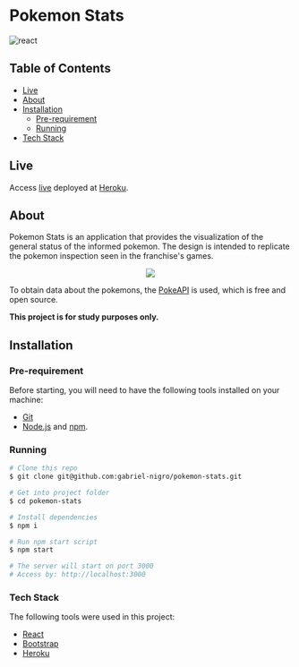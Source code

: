 # Pokemon Stats

![react](https://badges.aleen42.com/src/react.svg) 

## Table of Contents

- [Live](#live)
- [About](#about)
- [Installation](#installation)
  - [Pre-requirement](#pre-requirement)
  - [Running](#running)
- [Tech Stack](#tech-stack)

## Live

Access [live](https://pokemon-stats-gnigro.herokuapp.com/) deployed at [Heroku](https://www.heroku.com).

## About

Pokemon Stats is an application that provides the visualization of the general status of the informed pokemon. The design is intended to replicate the pokemon inspection seen in the franchise's games.

<p align="center">
  <img src="https://www.serebii.net/red_green/stat2.gif" />
</p>

To obtain data about the pokemons, the [PokeAPI](https://github.com/PokeAPI/pokeapi) is used, which is free and open source.

**This project is for study purposes only.**

## Installation

### Pre-requirement

Before starting, you will need to have the following tools installed on your machine: 
- [Git](https://git-scm.com)
- [Node.js](https://nodejs.org/en/) and [npm](https://www.npmjs.com/).

### Running

```bash
# Clone this repo
$ git clone git@github.com:gabriel-nigro/pokemon-stats.git

# Get into project folder
$ cd pokemon-stats

# Install dependencies
$ npm i

# Run npm start script
$ npm start

# The server will start on port 3000
# Access by: http://localhost:3000
```

### Tech Stack

The following tools were used in this project:

- [React](https://reactjs.org/)
- [Bootstrap](https://getbootstrap.com/)
- [Heroku](https://www.heroku.com)